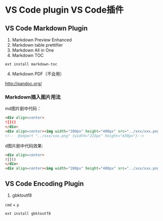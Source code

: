 # VS Code plugin VS Code插件

## VS Code Markdown Plugin

1. Markdown Preview Enhanced
2. Markdown table prettifier
3. Markdown All in One
4. Markdown TOC
```
ext install markdown-toc
```
4. Markdown PDF（不会用）

http://pandoc.org/

### Markdown插入图片用法

md图片剧中代码：

```md
<div align=center>
![]()
</div>
<div align=center><img width="200px" height="400px" src="../xxx/xxx.png"/></div>
<!--  @import "../xxx/xxx.png" {width="215px" height="439px"}-->
```

d图片剧中代码效果:
```html
<div align=center>
![]()
</div>
<div align=center><img width="200px" height="400px" src="../xxx/xxx.png"/></div>
```

## VS Code Encoding Plugin 

1. gbktoutf8

`cmd` + `p`

```
ext install gbktoutf8
```

